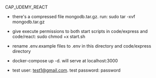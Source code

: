 CAP_UDEMY_REACT

- there's a compressed file mongodb.tar.gz. run: sudo tar -xvf mongodb.tar.gz

- give execute permissions to both start scripts in code/express and code/react: sudo chmod +x start.sh

- rename .env.example files to .env in this directory and code/express directory

- docker-compose up -d. will serve at localhost:3000

- test user: test1@gmail.com. test password: password
